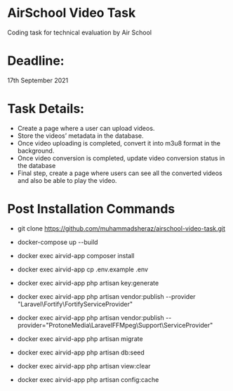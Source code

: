 # AirSchool Video Task
Coding task for technical evaluation by Air School


# Deadline: 
17th September 2021


# Task Details:
- Create a page where a user can upload videos.
- Store the videos’ metadata in the database.
- Once video uploading is completed, convert it into m3u8 format in the background.
- Once video conversion is completed, update video conversion status in the database
- Final step, create a page where users can see all the converted videos and also be able to play the video.





# Post Installation Commands
- git clone https://github.com/muhammadsheraz/airschool-video-task.git

- docker-compose up --build

- docker exec airvid-app composer install

- docker exec airvid-app cp .env.example .env

- docker exec airvid-app php artisan key:generate

- docker exec airvid-app php artisan vendor:publish --provider "Laravel\Fortify\FortifyServiceProvider"

- docker exec airvid-app php artisan vendor:publish --provider="ProtoneMedia\LaravelFFMpeg\Support\ServiceProvider"

- docker exec airvid-app php artisan migrate

- docker exec airvid-app php artisan db:seed

- docker exec airvid-app php artisan view:clear

- docker exec airvid-app php artisan config:cache